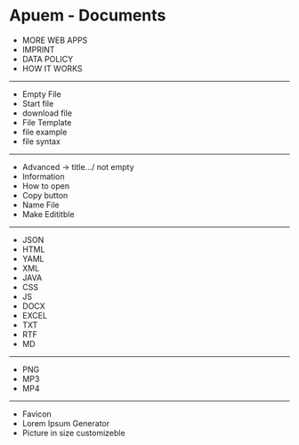 # Apuem - Documents

- MORE WEB APPS
- IMPRINT
- DATA POLICY
- HOW IT WORKS

---

- Empty File
- Start file
- download file
- File Template
- file example
- file syntax

---

- Advanced -> title.../ not empty
- Information
- How to open
- Copy button
- Name File
- Make Edititble

---

- JSON
- HTML
- YAML
- XML
- JAVA
- CSS
- JS
- DOCX
- EXCEL
- TXT
- RTF
- MD

---

- PNG
- MP3
- MP4

---

- Favicon
- Lorem Ipsum Generator
- Picture in size customizeble
